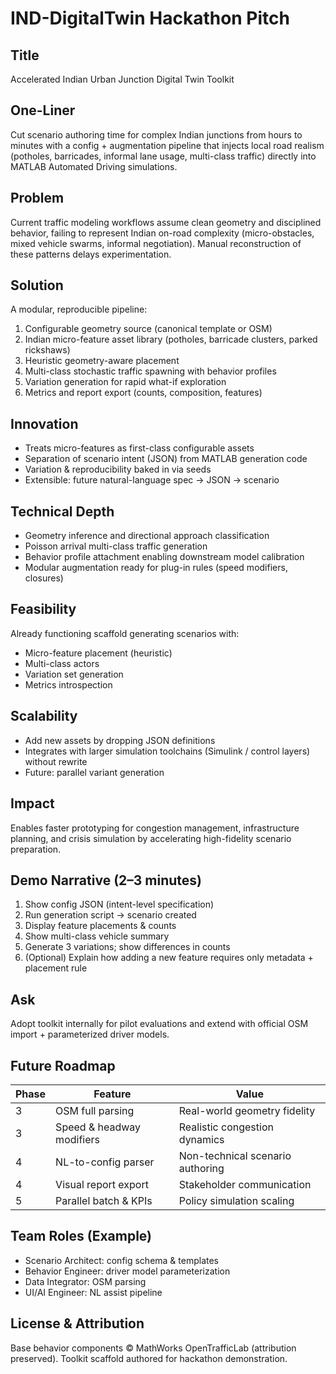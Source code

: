 # IND-DigitalTwin Hackathon Pitch

## Title
Accelerated Indian Urban Junction Digital Twin Toolkit

## One-Liner
Cut scenario authoring time for complex Indian junctions from hours to minutes with a config + augmentation pipeline that injects local road realism (potholes, barricades, informal lane usage, multi-class traffic) directly into MATLAB Automated Driving simulations.

## Problem
Current traffic modeling workflows assume clean geometry and disciplined behavior, failing to represent Indian on-road complexity (micro-obstacles, mixed vehicle swarms, informal negotiation). Manual reconstruction of these patterns delays experimentation.

## Solution
A modular, reproducible pipeline:
1. Configurable geometry source (canonical template or OSM)
2. Indian micro-feature asset library (potholes, barricade clusters, parked rickshaws)
3. Heuristic geometry-aware placement
4. Multi-class stochastic traffic spawning with behavior profiles
5. Variation generation for rapid what-if exploration
6. Metrics and report export (counts, composition, features)

## Innovation
- Treats micro-features as first-class configurable assets
- Separation of scenario intent (JSON) from MATLAB generation code
- Variation & reproducibility baked in via seeds
- Extensible: future natural-language spec → JSON → scenario

## Technical Depth
- Geometry inference and directional approach classification
- Poisson arrival multi-class traffic generation
- Behavior profile attachment enabling downstream model calibration
- Modular augmentation ready for plug-in rules (speed modifiers, closures)

## Feasibility
Already functioning scaffold generating scenarios with:
- Micro-feature placement (heuristic)
- Multi-class actors
- Variation set generation
- Metrics introspection

## Scalability
- Add new assets by dropping JSON definitions
- Integrates with larger simulation toolchains (Simulink / control layers) without rewrite
- Future: parallel variant generation

## Impact
Enables faster prototyping for congestion management, infrastructure planning, and crisis simulation by accelerating high-fidelity scenario preparation.

## Demo Narrative (2–3 minutes)
1. Show config JSON (intent-level specification)
2. Run generation script → scenario created
3. Display feature placements & counts
4. Show multi-class vehicle summary
5. Generate 3 variations; show differences in counts
6. (Optional) Explain how adding a new feature requires only metadata + placement rule

## Ask
Adopt toolkit internally for pilot evaluations and extend with official OSM import + parameterized driver models.

## Future Roadmap
| Phase | Feature | Value |
|-------|---------|-------|
| 3 | OSM full parsing | Real-world geometry fidelity |
| 3 | Speed & headway modifiers | Realistic congestion dynamics |
| 4 | NL-to-config parser | Non-technical scenario authoring |
| 4 | Visual report export | Stakeholder communication |
| 5 | Parallel batch & KPIs | Policy simulation scaling |

## Team Roles (Example)
- Scenario Architect: config schema & templates
- Behavior Engineer: driver model parameterization
- Data Integrator: OSM parsing
- UI/AI Engineer: NL assist pipeline

## License & Attribution
Base behavior components © MathWorks OpenTrafficLab (attribution preserved). Toolkit scaffold authored for hackathon demonstration.
